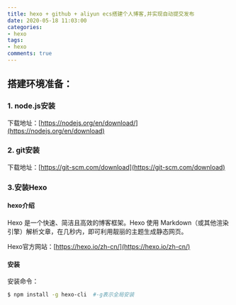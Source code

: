 ```yaml
---
title: hexo + github + aliyun ecs搭建个人博客,并实现自动提交发布
date: 2020-05-18 11:03:00
categories: 
- hexo
tags: 
- hexo
comments: true
---
```


## 搭建环境准备：

### 1. node.js安装

下载地址：[https://nodejs.org/en/download/](https://nodejs.org/en/download)

### 2. git安装

下载地址：[https://git-scm.com/download](https://git-scm.com/download)

### 3.安装Hexo

#### hexo介绍

Hexo 是一个快速、简洁且高效的博客框架。Hexo 使用 Markdown（或其他渲染引擎）解析文章，在几秒内，即可利用靓丽的主题生成静态网页。

Hexo官方网站：[https://hexo.io/zh-cn/](https://hexo.io/zh-cn/)

#### 安装

安装命令：
``` bash
$ npm install -g hexo-cli  #-g表示全局安装
```

